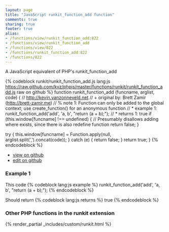 ```yaml
---
layout: page
title: "JavaScript runkit_function_add function"
comments: true
sharing: true
footer: true
alias:
- /functions/view/runkit_function_add:822
- /functions/view/runkit_function_add
- /functions/view/822
- /functions/runkit_function_add:822
- /functions/822
---
```

<!-- Generated by Rakefile:build -->
A JavaScript equivalent of PHP's runkit_function_add

{% codeblock runkit/runkit_function_add.js lang:js https://raw.github.com/kvz/phpjs/master/functions/runkit/runkit_function_add.js raw on github %}
function runkit_function_add (funcname, arglist, code) {
  // http://kevin.vanzonneveld.net
  // +   original by: Brett Zamir (http://brett-zamir.me)
  // %          note 1: Function can only be added to the global context; use create_function() for an anonymous function
  // *     example 1: runkit_function_add('add', 'a, b', "return (a + b);");
  // *     returns 1: true
  if (this.window[funcname] !== undefined) { // Presumably disallows adding where exists, since there is also redefine function
    return false;
  }

  try {
    this.window[funcname] = Function.apply(null, arglist.split(',').concat(code));
  } catch (e) {
    return false;
  }
  return true;
}
{% endcodeblock %}

 - [view on github](https://github.com/kvz/phpjs/blob/master/functions/runkit/runkit_function_add.js)
 - [edit on github](https://github.com/kvz/phpjs/edit/master/functions/runkit/runkit_function_add.js)

### Example 1
This code
{% codeblock lang:js example %}
runkit_function_add('add', 'a, b', "return (a + b);");
{% endcodeblock %}

Should return
{% codeblock lang:js returns %}
true
{% endcodeblock %}


### Other PHP functions in the runkit extension
{% render_partial _includes/custom/runkit.html %}
